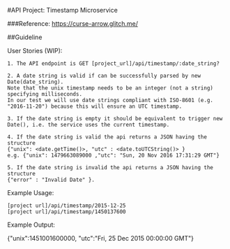 #API Project: Timestamp Microservice

###Reference: https://curse-arrow.glitch.me/

##Guideline

User Stories (WIP):

    1. The API endpoint is GET [project_url]/api/timestamp/:date_string?
    
    2. A date string is valid if can be successfully parsed by new Date(date_string).
    Note that the unix timestamp needs to be an integer (not a string) specifying milliseconds.
    In our test we will use date strings compliant with ISO-8601 (e.g. "2016-11-20") because this will ensure an UTC timestamp.
    
    3. If the date string is empty it should be equivalent to trigger new Date(), i.e. the service uses the current timestamp.
    
    4. If the date string is valid the api returns a JSON having the structure
    {"unix": <date.getTime()>, "utc" : <date.toUTCString()> }
    e.g. {"unix": 1479663089000 ,"utc": "Sun, 20 Nov 2016 17:31:29 GMT"}
    
    5. If the date string is invalid the api returns a JSON having the structure
    {"error" : "Invalid Date" }.

Example Usage:

    [project url]/api/timestamp/2015-12-25
    [project url]/api/timestamp/1450137600

Example Output:

{"unix":1451001600000, "utc":"Fri, 25 Dec 2015 00:00:00 GMT"}

